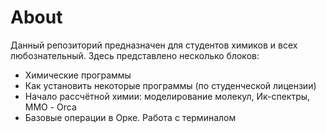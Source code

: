 # About
Данный репозиторий предназначен для студентов химиков и всех любознательный. Здесь представлено несколько блоков:
- Химические программы
- Как установить некоторые программы (по студенческой лицензии)
-  Начало рассчётной химии: моделирование молекул, Ик-спектры, ММО - Orca
-  Базовые операции в Орке. Работа с терминалом
